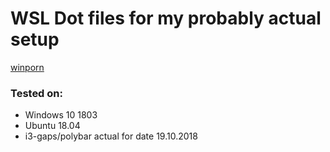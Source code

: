 # WSL Dot files for my probably actual setup
[winporn](winporn.png)
### Tested on:
- Windows 10 1803
- Ubuntu 18.04
- i3-gaps/polybar actual for date 19.10.2018

